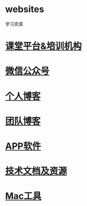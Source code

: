 # websites
学习资源

# [课堂平台&培训机构](course.md)

# [微信公众号](weixinmp.md)

# [个人博客](blog/personal_blog.md)

# [团队博客](team_blog.md)

# [APP软件](app.md)

# [技术文档及资源](document.md)

# [Mac工具](https://github.com/jaywcjlove/awesome-mac/blob/master/README-zh.md)
